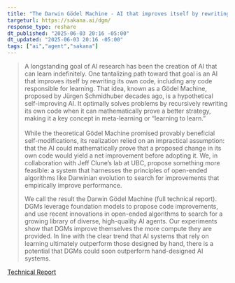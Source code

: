 ```yaml
---
title: "The Darwin Gödel Machine - AI that improves itself by rewriting its own code"
targeturl: https://sakana.ai/dgm/
response_type: reshare
dt_published: "2025-06-03 20:16 -05:00"
dt_updated: "2025-06-03 20:16 -05:00"
tags: ["ai","agent","sakana"]
---
```


> A longstanding goal of AI research has been the creation of AI that can learn indefinitely. One tantalizing path toward that goal is an AI that improves itself by rewriting its own code, including any code responsible for learning. That idea, known as a Gödel Machine, proposed by Jürgen Schmidhuber decades ago, is a hypothetical self-improving AI. It optimally solves problems by recursively rewriting its own code when it can mathematically prove a better strategy, making it a key concept in meta-learning or “learning to learn.”  
> <br>
> While the theoretical Gödel Machine promised provably beneficial self-modifications, its realization relied on an impractical assumption: that the AI could mathematically prove that a proposed change in its own code would yield a net improvement before adopting it. We, in collaboration with Jeff Clune’s lab at UBC, propose something more feasible: a system that harnesses the principles of open-ended algorithms like Darwinian evolution to search for improvements that empirically improve performance.  
> 
> We call the result the Darwin Gödel Machine (full technical report). DGMs leverage foundation models to propose code improvements, and use recent innovations in open-ended algorithms to search for a growing library of diverse, high-quality AI agents. Our experiments show that DGMs improve themselves the more compute they are provided. In line with the clear trend that AI systems that rely on learning ultimately outperform those designed by hand, there is a potential that DGMs could soon outperform hand-designed AI systems.

[Technical Report](https://arxiv.org/abs/2505.22954)